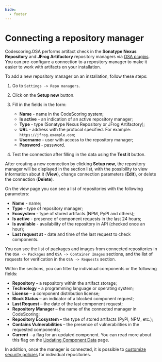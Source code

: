 ```yaml
---
hide:
  - footer
---
```


# Connecting a repository manager

Codescoring.OSA performs artifact check in the **Sonatype Nexus Repository** and **JFrog Artifactory** repository managers via [OSA plugins](/osa). You can pre-configure a connection to a repository manager to make it easier to work with artifacts on your installation.

To add a new repository manager on an installation, follow these steps:

1. Go to `Settings -> Repo managers`.
2. Click on the **Setup new** button.
3. Fill in the fields in the form:

    - **Name** - name in the CodeScoring system;
    - **Is active** - an indication of an active repository manager;
    - **Type** - type (Sonatype Nexus Repository or JFrog Artifactory);
    - **URL** - address with the protocol specified. For example: `https://jfrog.example.com`;
    - **Username** - user with access to the repository manager;
    - **Password** - password.

4. Test the connection after filling in the data using the **Test it** button.

After creating a new connection by clicking **Setup now**, the repository manager will be displayed in the section list, with the possibility to view information about it (**View**), change connection parameters (**Edit**), or delete the connection (**Delete**).

On the view page you can see a list of repositories with the following parameters:

- **Name** - name;
- **Type** - type of repository manager;
- **Ecosystem** - type of stored artifacts (NPM, PyPI and others);
- **Is active** - presence of component requests in the last 24 hours;
- **Is available** - availability of the repository in API (checked once an hour);
- **Last request at** - date and time of the last request to check components.

You can see the list of packages and images from connected repositories in the `OSA -> Packages` and `OSA -> Container Images` sections, and the list of requests for verification in the `OSA -> Requests` section.

Within the sections, you can filter by individual components or the following fields:

- **Repository** – a repository within the artifact storage;
- **Technology** – a programming language or operating system;
- **License** – a component distribution license;
- **Block Status** – an indicator of a blocked component request;
- **Last Request** – the date of the last component request;
- **Repository Manager** – the name of the connected manager in CodeScoring;
- **Repository Ecosystem** – the type of stored artifacts (PyPI, NPM, etc.);
- **Contains Vulnerabilities** – the presence of vulnerabilities in the requested components;
- **Current** – a flag for an updated component. You can read more about this flag on the [Updating Component Data](/osa/update.en) page.

In addition, once the manager is connected, it is possible to [customize security policies](/osa/osa-policies.en) for individual repositories.
